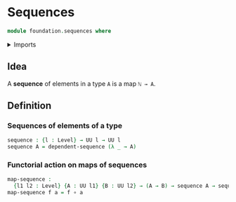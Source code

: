 # Sequences

```agda
module foundation.sequences where
```

<details><summary>Imports</summary>

```agda
open import elementary-number-theory.inequality-natural-numbers
open import elementary-number-theory.maximum-natural-numbers
open import elementary-number-theory.natural-numbers

open import foundation.dependent-pair-types
open import foundation.dependent-sequences
open import foundation.functoriality-dependent-pair-types
open import foundation.identity-types
open import foundation.universe-levels

open import foundation-core.function-types
```

</details>

## Idea

A **sequence** of elements in a type `A` is a map `ℕ → A`.

## Definition

### Sequences of elements of a type

```agda
sequence : {l : Level} → UU l → UU l
sequence A = dependent-sequence (λ _ → A)
```

### Functorial action on maps of sequences

```agda
map-sequence :
  {l1 l2 : Level} {A : UU l1} {B : UU l2} → (A → B) → sequence A → sequence B
map-sequence f a = f ∘ a
```
